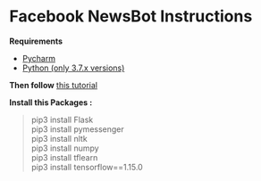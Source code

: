 # Facebook NewsBot Instructions<br>

<b>Requirements</b> <br>
- [Pycharm](https://www.jetbrains.com/pycharm/download) <br>
- [Python (only 3.7.x versions)](https://www.python.org/downloads/) <br>

<b>Then follow</b> [this tutorial](https://www.twilio.com/blog/2017/12/facebook-messenger-bot-python.html) <br>

<b>Install this Packages : </b>
> pip3 install Flask  <br>
> pip3 install pymessenger  <br>
> pip3 install nltk <br>
> pip3 install numpy  <br>
> pip3 install tflearn  <br>
> pip3 install tensorflow==1.15.0 <br>
